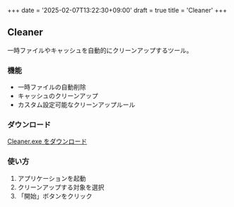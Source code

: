 +++
date = '2025-02-07T13:22:30+09:00'
draft = true
title = 'Cleaner'
+++

## Cleaner

一時ファイルやキャッシュを自動的にクリーンアップするツール。

### 機能
- 一時ファイルの自動削除
- キャッシュのクリーンアップ
- カスタム設定可能なクリーンアップルール

### ダウンロード
[Cleaner.exe をダウンロード](/my-work-toolbox/downloads/Cleaner.exe)

### 使い方
1. アプリケーションを起動
2. クリーンアップする対象を選択
3. 「開始」ボタンをクリック